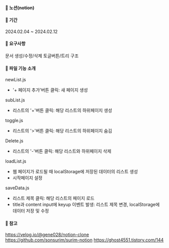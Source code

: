 #### 🌱 노션(notion)

#### 🌱 기간

2024.02.04 ~ 2024.02.12

#### 🌱 요구사항

문서 생성/수정/삭제
토글버튼/트리 구조

#### 🌱 파일 기능 소개

newList.js
- '+ 페이지 추가'버튼 클릭: 새 페이지 생성

subList.js
- 리스트의 '+'버튼 클릭: 해당 리스트의 하위페이지 생성

toggle.js
- 리스트의 '>'버튼 클릭: 해당 리스트의 하위페이지 숨김

Delete.js
- 리스트의 '-'버튼 클릭: 해당 리스트와 하위페이지 삭제

loadList.js
- 웹 페이지가 로드될 때 localStorage에 저장된 데이터의 리스트 생성
- 시작페이지 설정

saveData.js
- 리스트 제목 클릭: 해당 리스트의 페이지 로드
- title과 content input에 keyup 이벤트 발생: 리스트 제목 변경, localStorage에 데이터 저장 및 수정


#### 🌱 참고

https://velog.io/@gene028/notion-clone
https://github.com/sonsurim/surim-notion
https://ghost4551.tistory.com/144
